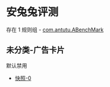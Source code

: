 # 安兔兔评测

存在 1 规则组 - [com.antutu.ABenchMark](/src/apps/com.antutu.ABenchMark.ts)

## 未分类-广告卡片

默认禁用

- [快照-0](https://i.gkd.li/i/13234012)
